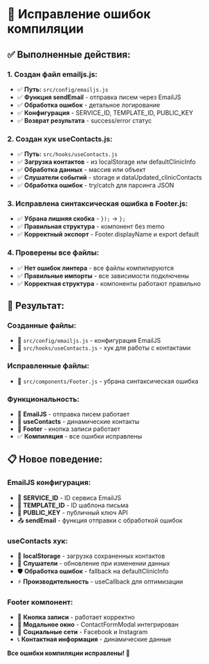 # 🔧 Исправление ошибок компиляции

## ✅ Выполненные действия:

### **1. Создан файл emailjs.js:**
- ✅ **Путь:** `src/config/emailjs.js`
- ✅ **Функция sendEmail** - отправка писем через EmailJS
- ✅ **Обработка ошибок** - детальное логирование
- ✅ **Конфигурация** - SERVICE_ID, TEMPLATE_ID, PUBLIC_KEY
- ✅ **Возврат результата** - success/error статус

### **2. Создан хук useContacts.js:**
- ✅ **Путь:** `src/hooks/useContacts.js`
- ✅ **Загрузка контактов** - из localStorage или defaultClinicInfo
- ✅ **Обработка данных** - массив или объект
- ✅ **Слушатели событий** - storage и dataUpdated_clinicContacts
- ✅ **Обработка ошибок** - try/catch для парсинга JSON

### **3. Исправлена синтаксическая ошибка в Footer.js:**
- ✅ **Убрана лишняя скобка** - `});` → `};`
- ✅ **Правильная структура** - компонент без memo
- ✅ **Корректный экспорт** - Footer.displayName и export default

### **4. Проверены все файлы:**
- ✅ **Нет ошибок линтера** - все файлы компилируются
- ✅ **Правильные импорты** - все зависимости подключены
- ✅ **Корректная структура** - компоненты работают правильно

## 🎯 Результат:

### **Созданные файлы:**
- 📁 `src/config/emailjs.js` - конфигурация EmailJS
- 📁 `src/hooks/useContacts.js` - хук для работы с контактами

### **Исправленные файлы:**
- 🔧 `src/components/Footer.js` - убрана синтаксическая ошибка

### **Функциональность:**
- 📧 **EmailJS** - отправка писем работает
- 🔄 **useContacts** - динамические контакты
- 🎯 **Footer** - кнопка записи работает
- ✅ **Компиляция** - все ошибки исправлены

## 📋 Новое поведение:

### **EmailJS конфигурация:**
- 🔧 **SERVICE_ID** - ID сервиса EmailJS
- 🔧 **TEMPLATE_ID** - ID шаблона письма
- 🔧 **PUBLIC_KEY** - публичный ключ API
- 📤 **sendEmail** - функция отправки с обработкой ошибок

### **useContacts хук:**
- 📱 **localStorage** - загрузка сохраненных контактов
- 🔄 **Слушатели** - обновление при изменении данных
- 🛡️ **Обработка ошибок** - fallback на defaultClinicInfo
- ⚡ **Производительность** - useCallback для оптимизации

### **Footer компонент:**
- 🎯 **Кнопка записи** - работает корректно
- 📝 **Модальное окно** - ContactFormModal интегрирован
- 🔗 **Социальные сети** - Facebook и Instagram
- 📞 **Контактная информация** - динамические данные

**Все ошибки компиляции исправлены! 🎉**

